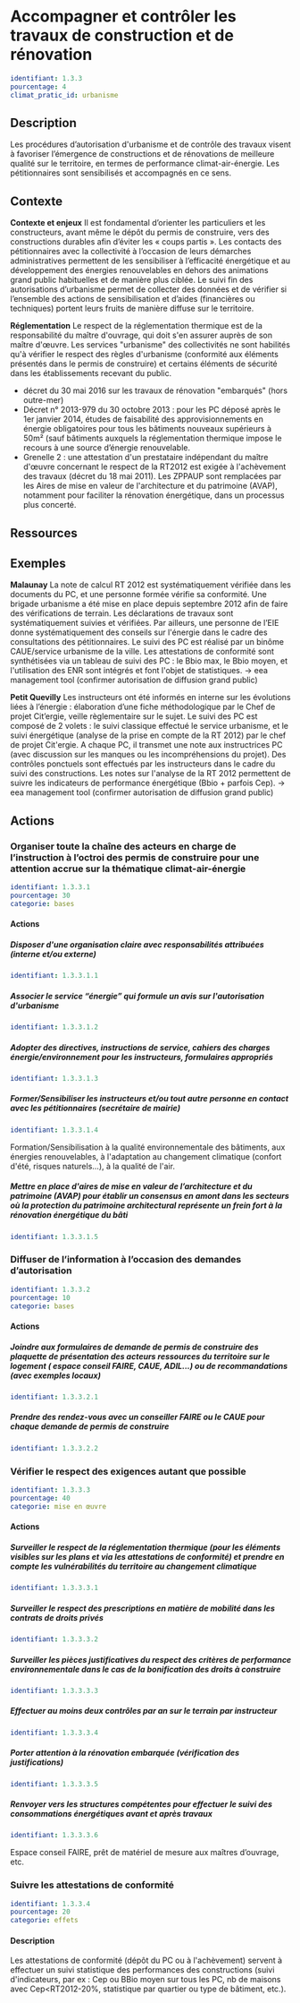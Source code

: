 # Accompagner et contrôler les travaux de construction et de rénovation
```yaml
identifiant: 1.3.3
pourcentage: 4
climat_pratic_id: urbanisme
```
## Description
Les procédures d’autorisation d'urbanisme et de contrôle des travaux visent à favoriser l’émergence de constructions et de rénovations de meilleure qualité sur le territoire, en termes de performance climat-air-énergie.
Les pétitionnaires sont sensibilisés et accompagnés en ce sens.

## Contexte
**Contexte et enjeux**
Il est fondamental d’orienter les particuliers et les constructeurs, avant même le dépôt du permis de construire, vers des constructions durables afin d’éviter les « coups partis ».
Les contacts des pétitionnaires avec la collectivité à l’occasion de leurs démarches administratives permettent de les sensibiliser à l’efficacité énergétique et au développement des énergies renouvelables en dehors des animations grand public habituelles et de manière plus ciblée.
Le suivi fin des autorisations d’urbanisme permet de collecter des données et de vérifier si l’ensemble des actions de sensibilisation et d’aides (financières ou techniques) portent leurs fruits de manière diffuse sur le territoire.

**Réglementation**
Le respect de la réglementation thermique est de la responsabilité du maître d'ouvrage, qui doit s'en assurer auprès de son maître d'œuvre. Les services "urbanisme" des collectivités ne sont habilités qu'à vérifier le respect des règles d'urbanisme (conformité aux éléments présentés dans le permis de construire) et certains éléments de sécurité dans les établissements recevant du public.
- décret du 30 mai 2016 sur les travaux de rénovation "embarqués" (hors outre-mer)
- Décret n° 2013-979 du 30 octobre 2013 : pour les PC déposé après le 1er janvier 2014, études de faisabilité des approvisionnements en énergie obligatoires pour tous les bâtiments nouveaux supérieurs à 50m² (sauf bâtiments auxquels la réglementation thermique impose le recours à une source d’énergie renouvelable.
- Grenelle 2 : une attestation d'un prestataire indépendant du maître d'œuvre concernant le respect de la RT2012 est exigée à l'achèvement des travaux (décret du 18 mai 2011). Les ZPPAUP sont remplacées par les Aires de mise en valeur de l'architecture et du patrimoine (AVAP), notamment pour faciliter la rénovation énergétique, dans un processus plus concerté.

## Ressources

## Exemples

**Malaunay**
La note de calcul RT 2012 est systématiquement vérifiée dans les documents du PC, et une personne formée vérifie sa conformité.
Une brigade urbanisme a été mise en place depuis septembre 2012 afin de faire des vérifications de terrain. Les déclarations de travaux sont systématiquement suivies et vérifiées. Par ailleurs, une personne de l’EIE donne systématiquement des conseils sur l'énergie dans le cadre des consultations des pétitionnaires. Le suivi des PC est réalisé par un binôme CAUE/service urbanisme de la ville.
Les attestations de conformité sont synthétisées via un tableau de suivi des PC : le Bbio max, le Bbio moyen, et l'utilisation des ENR sont intégrés et font l'objet de statistiques.
→ eea management tool (confirmer autorisation de diffusion grand public)


**Petit Quevilly**
Les instructeurs ont été informés en interne sur les évolutions liées à l’énergie : élaboration d’une fiche méthodologique par le Chef de projet Cit’ergie, veille règlementaire sur le sujet.
Le suivi des PC est composé de 2 volets : le suivi classique effectué le service urbanisme, et le suivi énergétique (analyse de la prise en compte de la RT 2012) par le chef de projet Cit'ergie. A chaque PC, il transmet une note aux instructrices PC (avec discussion sur les manques ou les incompréhensions du projet).
Des contrôles ponctuels sont effectués par les instructeurs dans le cadre du suivi des constructions.
Les notes sur l'analyse de la RT 2012 permettent de suivre les indicateurs de performance énergétique (Bbio + parfois Cep).
→ eea management tool (confirmer autorisation de diffusion grand public)




## Actions
### Organiser toute la chaîne des acteurs en charge de l’instruction à l’octroi des permis de construire pour une attention accrue sur la thématique climat-air-énergie
```yaml
identifiant: 1.3.3.1
pourcentage: 30
categorie: bases
```

#### Actions
##### Disposer d'une organisation claire avec responsabilités attribuées (interne et/ou externe)
```yaml
identifiant: 1.3.3.1.1
```

##### Associer le service “énergie” qui formule un avis sur l'autorisation d'urbanisme
```yaml
identifiant: 1.3.3.1.2
```

##### Adopter des directives, instructions de service, cahiers des charges énergie/environnement pour les instructeurs, formulaires appropriés
```yaml
identifiant: 1.3.3.1.3
```

##### Former/Sensibiliser les instructeurs et/ou tout autre personne en contact avec les pétitionnaires (secrétaire de mairie)
```yaml
identifiant: 1.3.3.1.4
```
Formation/Sensibilisation à la qualité environnementale des bâtiments, aux énergies renouvelables, à l'adaptation au changement climatique (confort d'été, risques naturels...), à la qualité de l'air.


##### Mettre en place d'aires de mise en valeur de l’architecture et du patrimoine (AVAP) pour établir un consensus en amont dans les secteurs où la protection du patrimoine architectural représente un frein fort à la rénovation énergétique du bâti
```yaml
identifiant: 1.3.3.1.5
```


### Diffuser de l’information à l’occasion des demandes d’autorisation
```yaml
identifiant: 1.3.3.2
pourcentage: 10
categorie: bases
```

#### Actions
##### Joindre aux formulaires de demande de permis de construire des plaquette de présentation des acteurs ressources du territoire sur le logement ( espace conseil FAIRE, CAUE, ADIL...) ou de recommandations (avec exemples locaux)
```yaml
identifiant: 1.3.3.2.1
```

##### Prendre des rendez-vous avec un conseiller FAIRE ou le CAUE pour chaque demande de permis de construire
```yaml
identifiant: 1.3.3.2.2
```


### Vérifier le respect des exigences autant que possible
```yaml
identifiant: 1.3.3.3
pourcentage: 40
categorie: mise en œuvre
```
#### Actions
##### Surveiller le respect de la réglementation thermique (pour les éléments visibles sur les plans et via les attestations de conformité) et prendre en compte les vulnérabilités du territoire au changement climatique
```yaml
identifiant: 1.3.3.3.1
```

##### Surveiller le respect des prescriptions en matière de mobilité dans les contrats de droits privés
```yaml
identifiant: 1.3.3.3.2
```

##### Surveiller les pièces justificatives du respect des critères de performance environnementale dans le cas de la bonification des droits à construire
```yaml
identifiant: 1.3.3.3.3
```

##### Effectuer au moins deux contrôles par an sur le terrain par instructeur
```yaml
identifiant: 1.3.3.3.4
```

##### Porter attention à la rénovation embarquée (vérification des justifications)
```yaml
identifiant: 1.3.3.3.5
```

##### Renvoyer vers les structures compétentes pour effectuer le suivi des consommations énergétiques avant et après travaux
```yaml
identifiant: 1.3.3.3.6
```
Espace conseil FAIRE, prêt de matériel de mesure aux maîtres d’ouvrage, etc.


### Suivre les attestations de conformité
```yaml
identifiant: 1.3.3.4
pourcentage: 20
categorie: effets
```
#### Description
Les attestations de conformité (dépôt du PC ou à l'achèvement) servent à effectuer un suivi statistique des performances des constructions (suivi d'indicateurs, par ex : Cep ou BBio moyen sur tous les PC, nb de maisons avec Cep<RT2012-20%, statistique par quartier ou type de bâtiment, etc.).
